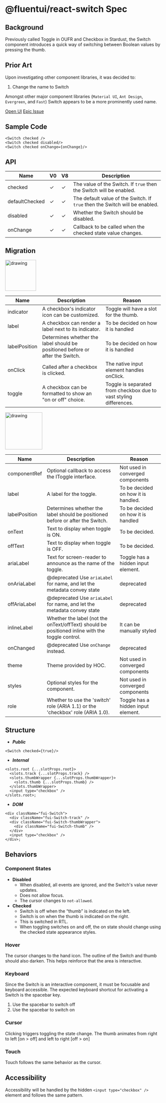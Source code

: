 # @fluentui/react-switch Spec

## Background

Previously called Toggle in OUFR and Checkbox in Stardust, the Switch component
introduces a quick way of switching between Boolean values by pressing the thumb.

## Prior Art

Upon investigating other component libraries, it was decided to:

1. Change the name to Switch

Amongst other major component libraries (`Material UI`, `Ant Design`, `Evergreen`, and `Fast`) Switch appears to be a more prominently used name.

[Open UI](https://open-ui.org/components/switch)
[Epic Issue](https://github.com/microsoft/fluentui/issues/19409)

## Sample Code

```jsx=
<Switch checked />
<Switch checked disabled/>
<Switch checked onChange={onChange}/>
```

## API

| Name           | V0      | V8      | Description                                                                 |
| -------------- | ------- | ------- | --------------------------------------------------------------------------- |
| checked        | &check; | &check; | The value of the Switch. If `true` then the Switch will be enabled.         |
| defaultChecked | &check; | &check; | The default value of the Switch. If `true` then the Switch will be enabled. |
| disabled       | &check; | &check; | Whether the Switch should be disabled.                                      |
| onChange       | &check; | &check; | Callback to be called when the checked state value changes.                 |

## Migration

<img src="https://img.shields.io/badge/Used%20in-v0-orange" alt="drawing" width="100"/>

| Name          | Description                                                                   | Reason                                                             |
| ------------- | ----------------------------------------------------------------------------- | ------------------------------------------------------------------ |
| indicator     | A checkbox's indicator icon can be customized.                                | Toggle will have a slot for the thumb.                             |
| label         | A checkbox can render a label next to its indicator.                          | To be decided on how it is handled                                 |
| labelPosition | Determines whether the label should be positioned before or after the Switch. | To be decided on how it is handled                                 |
| onClick       | Called after a checkbox is clicked.                                           | The native input element handles onClick.                          |
| toggle        | A checkbox can be formatted to show an "on or off" choice.                    | Toggle is separated from checkbox due to vast styling differences. |

<img src="https://img.shields.io/badge/Used%20in-v8-blue" alt="drawing" width="120"/>

| Name          | Description                                                                                     | Reason                              |
| ------------- | ----------------------------------------------------------------------------------------------- | ----------------------------------- |
| componentRef  | Optional callback to access the IToggle interface.                                              | Not used in converged components    |
| label         | A label for the toggle.                                                                         | To be decided on how it is handled. |
| labelPosition | Determines whether the label should be positioned before or after the Switch.                   | To be decided on how it is handled  |
| onText        | Text to display when toggle is ON.                                                              | To be decided.                      |
| offText       | Text to display when toggle is OFF.                                                             | To be decided.                      |
| ariaLabel     | Text for screen-reader to announce as the name of the toggle.                                   | Toggle has a hidden input element.  |
| onAriaLabel   | @deprecated Use `ariaLabel` for name, and let the metadata convey state                         | deprecated                          |
| offAriaLabel  | @deprecated Use `ariaLabel` for name, and let the metadata convey state                         | deprecated                          |
| inlineLabel   | Whether the label (not the onText/offText) should be positioned inline with the toggle control. | It can be manually styled           |
| onChanged     | @deprecated Use `onChange` instead.                                                             | deprecated                          |
| theme         | Theme provided by HOC.                                                                          | Not used in converged components    |
| styles        | Optional styles for the component.                                                              | Not used in converged components    |
| role          | Whether to use the 'switch' role (ARIA 1.1) or the 'checkbox' role (ARIA 1.0).                  | Toggle has a hidden input element.  |

## Structure

- _**Public**_

```jsx=
<Switch checked={true}/>
```

- _**Internal**_

```jsx=
<slots.root {...slotProps.root}>
  <slots.track {...slotProps.track} />
  <slots.thumbWrapper {...slotProps.thumbWrapper}>
    <slots.thumb {...slotProps.thumb} />
  </slots.thumbWrapper>
  <input type="checkbox" />
</slots.root>;
```

- _**DOM**_

```jsx=
<div className="fui-Switch">
  <div className="fui-Switch-track" />
  <div className="fui-Switch-thumbWrapper">
    <div className="fui-Switch-thumb" />
  </div>
  <input type="checkbox" />
</div>;
```

## Behaviors

### Component States

- **Disabled**
  - When disabled, all events are ignored, and the Switch's value never updates.
  - Does not allow focus.
  - The cursor changes to `not-allowed`.
- **Checked**
  - Switch is off when the “thumb” is indicated on the left.
  - Switch is on when the thumb is indicated on the right.
  - This is switched in RTL.
  - When toggling switches on and off, the on state should change using the checked state appearance styles.

### Hover

The cursor changes to the hand icon. The outline of the Switch and thumb should also darken. This helps reinforce that the area is interactive.

### Keyboard

Since the Switch is an interactive component, it must be focusable and keyboard accessible.
The expected keyboard shortcut for activating a Switch is the spacebar key.

1. Use the spacebar to switch off
2. Use the spacebar to switch on

### Cursor

Clicking triggers toggling the state change. The thumb animates from right to left [on > off] and left to right [off > on]

### Touch

Touch follows the same behavior as the cursor.

## Accessibility

Accessibility will be handled by the hidden `<input type="checkbox" />` element and follows the same pattern.
